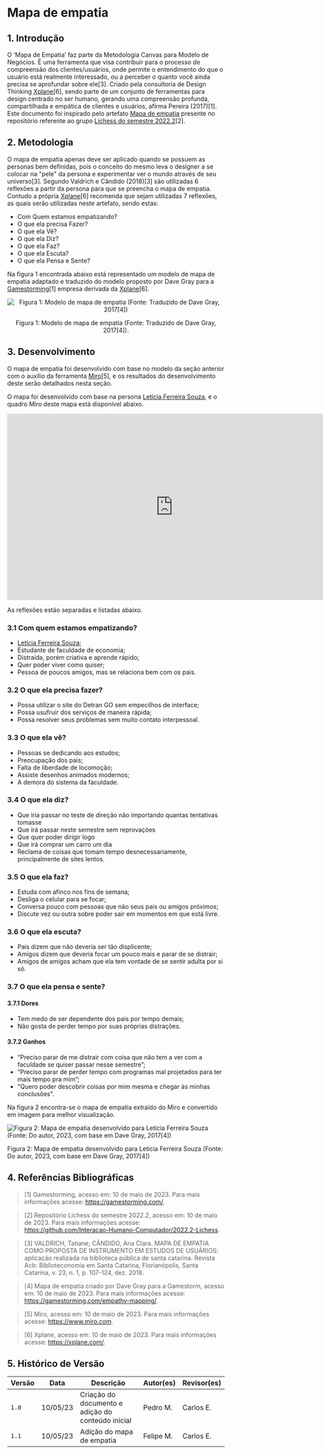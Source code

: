 # Mapa de empatia

## 1. Introdução

O ‘Mapa de Empatia’ faz parte da Metodologia Canvas para Modelo de Negócios. É uma ferramenta que visa contribuir para o processo de compreensão dos clientes/usuários, onde permite o entendimento do que o usuário está realmente interessado, ou a perceber o quanto você ainda precisa se aprofundar sobre ele[3]. Criado pela consultoria de Design Thinking [Xplane](https://xplane.com/)[6], sendo parte de um conjunto de ferramentas para design centrado no ser humano, gerando uma compreensão profunda, compartilhada e empática de clientes e usuários, afirma Pereira (2017)[1]. Este documento foi inspirado pelo artefato [Mapa de empatia](https://interacao-humano-computador.github.io/2022.2-Lichess/analise_requisitos/mapa_empatia/) presente no repositório referente ao grupo [Lichess do semestre 2022.2](https://github.com/Interacao-Humano-Computador/2022.2-Lichess)[2].

## 2. Metodologia

O mapa de empatia apenas deve ser aplicado quando se possuem as personas bem definidas, pois o conceito do mesmo leva o designer a se colocar na "pele" da persona e experimentar ver o mundo através de seu universo[3]. Segundo Valdrich e Cândido (2018)[3] são utilizadas 6 reflexões a partir da persona para que se preencha o mapa de empatia. Contudo a própria [Xplane](https://xplane.com/)[6] recomenda que sejam utilizadas 7 reflexões, as quais serão utilizadas neste artefato, sendo estas:

- Com Quem estamos empatizando?
- O que ela precisa Fazer?
- O que ela Vê?
- O que ela Diz?
- O que ela Faz?
- O que ela Escuta?
- O que ela Pensa e Sente?

Na figura 1 encontrada abaixo está representado um modelo de mapa de empatia adaptado e traduzido do modelo proposto por Dave Gray para a [Gamestorming](https://gamestorming.com/)[1] empresa derivada da [Xplane](https://xplane.com/)[6].

<center>

![Figura 1: Modelo de mapa de empatia (Fonte: Traduzido de Dave Gray, 2017[4])](./../assets/mapa_de_empatia/Modelo_mapa_empatia.jpeg)

Figura 1: Modelo de mapa de empatia (Fonte: Traduzido de Dave Gray, 2017[4]).

</center>

## 3. Desenvolvimento

O mapa de empatia foi desenvolvido com base no modelo da seção anterior com o auxílio da ferramenta [Miro](https://www.miro.com)[5], e os resultados do desenvolvimento deste serão detalhados nesta seção.

O mapa foi desenvolvido com base na persona [Letícia Ferreira Souza](./personas.md#leticia-ferreira-souza), e o quadro Miro deste mapa está disponível abaixo.

<iframe src="https://miro.com/app/live-embed/uXjVMKYFV5M=/?moveToViewport=-2846,-1616,4402,1982&embedId=647489549546" scrolling="no" allow="fullscreen; clipboard-read; clipboard-write" allowfullscreen width="768" height="432" frameborder="0"></iframe>

As reflexões estão separadas e listadas abaixo.

### 3.1 Com quem estamos empatizando?

* [Letícia Ferreira Souza](./personas.md#leticia-ferreira-souza);
* Estudante de faculdade de economia;
* Distraída, porém criativa e aprende rápido;
* Quer poder viver como quiser;
* Pessoa de poucos amigos, mas se relaciona bem com os pais.

### 3.2 O que ela precisa fazer?

* Possa utilizar o site do Detran GO sem empecilhos de interface;
* Possa usufruir dos serviços de maneira rápida;
* Possa resolver seus problemas sem muito contato interpessoal.

### 3.3 O que ela vê?

* Pessoas se dedicando aos estudos;
* Preocupação dos pais;
* Falta de liberdade de locomoção;
* Assiste desenhos animados modernos;
* A demora do sistema da faculdade.

### 3.4 O que ela diz?

* Que iria passar no teste de direção não importando quantas tentativas tomasse
* Que irá passar neste semestre sem reprovações
* Que quer poder dirigir logo
* Que irá comprar um carro um dia
* Reclama de coisas que tomam tempo desnecessariamente, principalmente de sites lentos.

### 3.5 O que ela faz?

* Estuda com afinco nos fins de semana;
* Desliga o celular para se focar;
* Conversa pouco com pessoas que não seus pais ou amigos próximos;
* Discute vez ou outra sobre poder sair em momentos em que está livre.

### 3.6 O que ela escuta?

* Pais dizem que não deveria ser tão displicente;
* Amigos dizem que deveria focar um pouco mais e parar de se distrair;
* Amigos de amigos acham que ela tem vontade de se sentir adulta por si só.

### 3.7 O que ela pensa e sente?

#### 3.7.1 Dores

* Tem medo de ser dependente dos pais por tempo demais;
* Não gosta de perder tempo por suas próprias distrações.

#### 3.7.2 Ganhos

* “Preciso parar de me distrair com coisa que não tem a ver com a faculdade se quiser passar nesse semestre”;
* “Preciso parar de perder tempo com programas mal projetados para ter mais tempo pra mim”;
* "Quero poder descobrir coisas por mim mesma e chegar às minhas conclusões".

Na figura 2 encontra-se o mapa de empatia extraído do Miro e convertido em imagem para melhor visualização.

![Figura 2: Mapa de empatia desenvolvido para Letícia Ferreira Souza (Fonte: Do autor, 2023, com base em Dave Gray, 2017[4])](./../assets/mapa_de_empatia/mapa_empatia_completo.jpg)

Figura 2: Mapa de empatia desenvolvido para Letícia Ferreira Souza (Fonte: Do autor, 2023, com base em Dave Gray, 2017[4])

## 4. Referências Bibliográficas

> [1] Gamestorming, acesso em: 10 de maio de 2023. Para mais informações acesse: <https://gamestorming.com/>.

> [2] Repositório Lichess do semestre 2022.2, acesso em: 10 de maio de 2023. Para mais informações acesse: <https://github.com/Interacao-Humano-Computador/2022.2-Lichess>.

> [3] VALDRICH, Tatiane; CÂNDIDO, Ana Clara. MAPA DE EMPATIA COMO PROPOSTA DE INSTRUMENTO EM ESTUDOS DE USUÁRIOS: aplicaçâo realizada na biblioteca pública de santa catarina. Revista Acb: Biblioteconomia em Santa Catarina, Florianópolis, Santa Catarina, v. 23, n. 1, p. 107-124, dez. 2018. 

> [4] Mapa de empatia criado por Dave Gray para a Gamestorm, acesso em: 10 de maio de 2023. Para mais informações acesse: <https://gamestorming.com/empathy-mapping/>.

> [5] Miro, acesso em: 10 de maio de 2023. Para mais informações acesse: <https://www.miro.com>.

> [6] Xplane, acesso em: 10 de maio de 2023. Para mais informações acesse: <https://xplane.com/>.

## 5. Histórico de Versão

| Versão | Data     | Descrição                                         | Autor(es) | Revisor(es) |
| ------ | -------- | ------------------------------------------------- | --------- | ----------- |
| `1.0`  | 10/05/23 | Criação do documento e adição do conteúdo inicial | Pedro M.  | Carlos E.   |
| `1.1`  | 10/05/23 | Adição do mapa de empatia                         | Felipe M. | Carlos E.   |